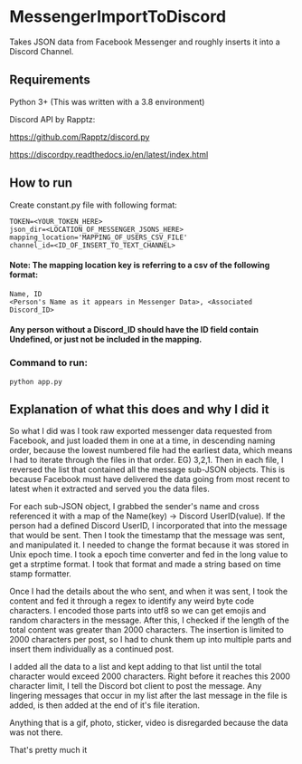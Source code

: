 # MessengerImportToDiscord
Takes JSON data from Facebook Messenger and roughly inserts it into a Discord Channel.

## Requirements

Python 3+ (This was written with a 3.8 environment)

Discord API by Rapptz:

  https://github.com/Rapptz/discord.py
  
  https://discordpy.readthedocs.io/en/latest/index.html

## How to run
Create constant.py file with following format:
```
TOKEN=<YOUR_TOKEN_HERE>
json_dir=<LOCATION_OF_MESSENGER_JSONS_HERE>
mapping_location='MAPPING_OF_USERS_CSV_FILE'
channel_id=<ID_OF_INSERT_TO_TEXT_CHANNEL>
```
#### Note: The mapping location key is referring to a csv of the following format:
```
Name, ID
<Person's Name as it appears in Messenger Data>, <Associated Discord_ID>
```
#### Any person without a Discord_ID should have the ID field contain Undefined, or just not be included in the mapping.

### Command to run:
```python app.py```

## Explanation of what this does and why I did it
So what I did was I took raw exported messenger data requested from Facebook, and just loaded them in one at a time, in descending naming order, because the lowest numbered file had the earliest data, which means I had to iterate through the files in that order. EG) 3,2,1. Then in each file, I reversed the list that contained all the message sub-JSON objects. This is because Facebook must have delivered the data going from most recent to latest when it extracted and served you the data files.

For each sub-JSON object, I grabbed the sender's name and cross referenced it with a map of the Name(key) -> Discord UserID(value). If the person had a defined Discord UserID, I incorporated that into the message that would be sent. Then I took the timestamp that the message was sent, and manipulated it. I needed to change the format because it was stored in Unix epoch time. I took a epoch time converter and fed in the long value to get a strptime format. I took that format and made a string based on time stamp formatter.

Once I had the details about the who sent, and when it was sent, I took the content and fed it through a regex to identify any weird byte code characters. I encoded those parts into utf8 so we can get emojis and random characters in the message. After this, I checked if the length of the total content was greater than 2000 characters. The insertion is limited to 2000 characters per post, so I had to chunk them up into multiple parts and insert them individually as a continued post.

I added all the data to a list and kept adding to that list until the total character would exceed 2000 characters. Right before it reaches this 2000 character limit, I tell the Discord bot client to post the message. Any lingering messages that occur in my list after the last message in the file is added, is then added at the end of it's file iteration.

Anything that is a gif, photo, sticker, video is disregarded because the data was not there.

That's pretty much it
